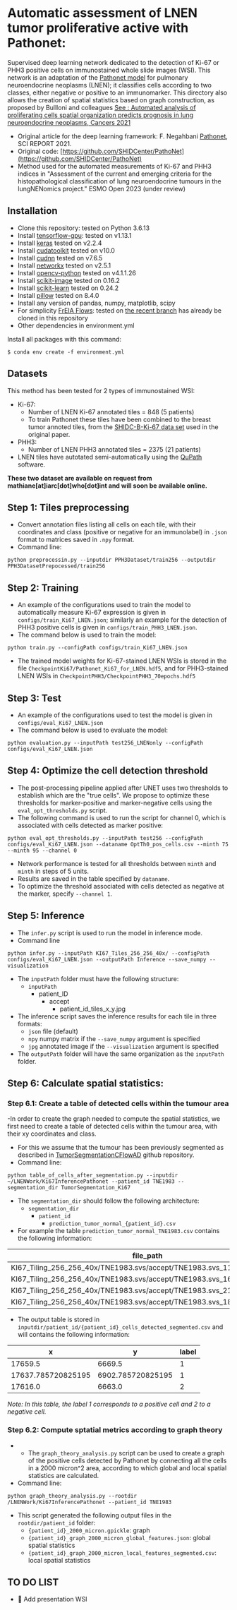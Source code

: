 # Automatic assessment of LNEN tumor proliferative active with Pathonet:
Supervised deep learning network dedicated to the detection of Ki-67 or PHH3 positive cells on immunostained whole slide images (WSI). This network is an adaptation of the [Pathonet model](https://www.nature.com/articles/s41598-021-86912-w) for pulmonary neuroendocrine neoplasms (LNEN); it classifies cells according to two classes, either negative or positive to an immunomarker. This directory also allows the creation of spatial statistics based on graph construction, as proposed by Bullloni and colleagues [See : Automated analysis of proliferating cells spatial organization predicts prognosis in lung neuroendocrine neoplasms, Cancers 2021](https://www.mdpi.com/2072-6694/13/19/4875)

- Original article for the deep learning framework: F. Negahbani [Pathonet](https://www.nature.com/articles/s41598-021-86912-w), SCI REPORT 2021.
- Original code: [https://github.com/SHIDCenter/PathoNet](https://github.com/SHIDCenter/PathoNet)
- Method used for the automated measurements of Ki-67 and PHH3 indices in "Assessment of the current and emerging criteria for the histopathological classification of lung neuroendocrine tumours in the lungNENomics project." ESMO Open 2023 (under review)

## Installation
- Clone this repository: tested on Python 3.6.13
- Install [tensorflow-gpu](https://www.tensorflow.org/?hl=fr): tested on v1.13.1
- Install [keras](https://keras.io/) tested on v2.2.4
- Install [cudatoolkit](https://developer.nvidia.com/cuda-toolkit) tested on v10.0
- Install [cudnn](https://developer.nvidia.com/cudnn) tested on v7.6.5
- Install [networkx](https://networkx.org/) tested on v2.5.1
- Install [opencv-python](https://docs.opencv.org/3.4/d6/d00/tutorial_py_root.html) tested on v4.1.1.26
- Install [scikit-image](https://scikit-image.org/) tested on 0.16.2
- Install [scikit-learn](https://scikit-learn.org/stable/) tested on 0.24.2
- Install [pillow](https://pillow.readthedocs.io/en/stable/)  tested on 8.4.0
- Install any version of pandas, numpy, matplotlib, scipy
- For simplicity [FrEIA Flows](https://github.com/VLL-HD/FrEIA): tested on [the recent branch](https://github.com/VLL-HD/FrEIA/tree/4e0c6ab42b26ec6e41b1ee2abb1a8b6562752b00) has already be cloned in this repository
- Other dependencies in environment.yml

Install all packages with this command:
```
$ conda env create -f environment.yml
```

## Datasets
This method has been tested for 2 types of immunostained WSI:
+ Ki-67:
    + Number of LNEN Ki-67 annotated tiles = 848 (5 patients)
    + To train Pathonet these tiles have been combined to the breast tumor annoted tiles, from the [SHIDC-B-Ki-67 data set](https://shiraz-hidc.com/service/ki-67-dataset/) used in the original paper.
+ PHH3:
    + Number of LNEN PHH3 annotated tiles = 2375 (21 patients)
+ LNEN tiles have autotated semi-automatically using the [QuPath](https://qupath.github.io/) software.

**These two dataset are available on request from mathiane[at]iarc[dot]who[dot]int and will soon be available online.**

## Step 1: Tiles preprocessing 
- Convert annotation files listing all cells on each tile, with their coordinates and class (positive or negative for an immunolabel) in `.json` format to matrices saved in `.npy` format.
- Command line:
```
python preprocessin.py --inputdir PPH3Dataset/train256 --outputdir PPH3DatasetPrepocessed/train256
```

## Step 2: Training
- An example of the configurations used to train the model to automatically measure Ki-67 expression is given in `configs/train_Ki67_LNEN.json`; similarly an example for the detection of PHH3 positive cells is given in `configs/train_PHH3_LNEN.json`.
- The command below is used to train the model:
```
python train.py --configPath configs/train_Ki67_LNEN.json
```
- The trained model weights for Ki-67-stained LNEN WSIs is stored in the file `CheckpointKi67/Pathonet_Ki67_for_LNEN.hdf5`, and for PHH3-stained LNEN WSIs in `CheckpointPHH3/CheckpointPHH3_70epochs.hdf5`

## Step 3: Test
- An example of the configurations used to test the model is given in `configs/eval_Ki67_LNEN.json`
- The command below is used to evaluate the model:
```
python evaluation.py --inputPath test256_LNENonly --configPath configs/eval_Ki67_LNEN.json 
```

## Step 4: Optimize the cell detection threshold
- The post-processing pipeline applied after UNET uses two thresholds to establish which are the "true cells". We propose to optimize these thresholds for marker-positive and marker-negative cells using the `eval_opt_thresholds.py` script.
- The following command is used to run the script for channel 0, which is associated with cells detected as marker positive:
```
python eval_opt_thresholds.py --inputPath test256 --configPath configs/eval_Ki67_LNEN.json --dataname OptTh0_pos_cells.csv --minth 75 --minth 95 --channel 0
```
- Network performance is tested for all thresholds between `minth` and `minth` in steps of 5 units.
- Results are saved in the table specified by `dataname`.
- To optimize the threshold associated with cells detected as negative at the marker, specify `--channel 1`.

## Step 5: Inference
- The `infer.py` script is used to run the model in inference mode.
- Command line
```
python infer.py --inputPath KI67_Tiles_256_256_40x/ --configPath configs/eval_Ki67_LNEN.json --outputPath Inference --save_numpy --visualization
``` 
- The `inputPath` folder must have the following structure:
    - `inputPath`
        - patient_ID
            - accept
                - patient_id_tiles_x_y.jpg
- The inference script saves the inference results for each tile in three formats:
    - `json` file (default)
    - `npy` numpy matrix if the `--save_numpy` argument is specified 
    - `jpg` annotated image if the `--visualization` argument is specified 
- The `outputPath` folder will have the same organization as the `inputPath` folder.

## Step 6: Calculate spatial statistics:
### Step 6.1: Create a table of detected cells within the tumour area
-In order to create the graph needed to compute the spatial statistics, we first need to create a table of detected cells within the tumour area, with their xy coordinates and class.
- For this we assume that the tumour has been previously segmented as described in [TumorSegmentationCFlowAD](https://github.com/IARCbioinfo/TumorSegmentationCFlowAD) github repository.
- Command line:
```
python table_of_cells_after_segmentation.py --inputdir ~/LNENWork/Ki67InferencePathonet --patient_id TNE1983 --segmentation_dir TumorSegmentation_Ki67
```
- The `segmentation_dir` should follow the following architecture:
    - `segmentation_dir`
        - `patient_id`
            - `prediction_tumor_normal_{patient_id}.csv`
- For example the table  `prediction_tumor_normal_TNE1983.csv` contains the following information:

|file_path|PredTumorNomal                                                                                      |
|---------|----------------------------------------------------------------------------------------------------|
|KI67_Tiling_256_256_40x/TNE1983.svs/accept/TNE1983.svs_11777_28161.jpg|Tumor                                                                                               |
|KI67_Tiling_256_256_40x/TNE1983.svs/accept/TNE1983.svs_16385_7169.jpg|Tumor                                                                                               |
|KI67_Tiling_256_256_40x/TNE1983.svs/accept/TNE1983.svs_21505_10241.jpg|Tumor                                                                                               |
|KI67_Tiling_256_256_40x/TNE1983.svs/accept/TNE1983.svs_18945_21505.jpg|Normal                      

- The output table is stored in  `inputdir/patient_id/{patient_id}_cells_detected_segmented.csv` and will contains the following information:

|x  |y                                                                                                   |label            |
|---|----------------------------------------------------------------------------------------------------|-----------------|
|17659.5|6669.5                                                                                              |1                |
|17637.785720825195|6902.785720825195                                                                                   |1                |
|17616.0|6663.0                                                                                              |2                |


*Note: In this table, the label 1 corresponds to a positive cell and 2 to a negative cell.*

### Step 6.2: Compute sptatial metrics according to graph theory
- - The `graph_theory_analysis.py` script can be used to create a graph of the positive cells detected by Pathonet by connecting all the cells in a 2000 micron^2 area, according to which global and local spatial statistics are calculated.
- Command line:
```
python graph_theory_analysis.py --rootdir /LNENWork/Ki67InferencePathonet --patient_id TNE1983
```
- This script generated the following output files in the `rootdir/patient_id` folder:
    - `{patient_id}_2000_micron.gpickle`: graph
    - `{patient_id}_graph_2000_micron_global_features.json`: global spatial statistics
    - `{patient_id}_graph_2000_micron_local_features_segmented.csv`: local spatial statistics

## TO DO LIST

+ :construction: Add presentation WSI